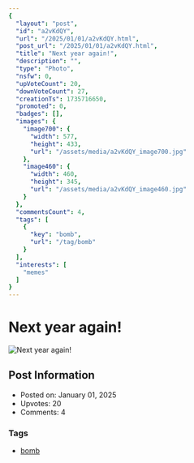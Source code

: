 ```yaml
---
{
  "layout": "post",
  "id": "a2vKdQY",
  "url": "/2025/01/01/a2vKdQY.html",
  "post_url": "/2025/01/01/a2vKdQY.html",
  "title": "Next year again!",
  "description": "",
  "type": "Photo",
  "nsfw": 0,
  "upVoteCount": 20,
  "downVoteCount": 27,
  "creationTs": 1735716650,
  "promoted": 0,
  "badges": [],
  "images": {
    "image700": {
      "width": 577,
      "height": 433,
      "url": "/assets/media/a2vKdQY_image700.jpg"
    },
    "image460": {
      "width": 460,
      "height": 345,
      "url": "/assets/media/a2vKdQY_image460.jpg"
    }
  },
  "commentsCount": 4,
  "tags": [
    {
      "key": "bomb",
      "url": "/tag/bomb"
    }
  ],
  "interests": [
    "memes"
  ]
}
---
```


# Next year again!

![Next year again!](/assets/media/a2vKdQY_image700.jpg)

## Post Information

- Posted on: January 01, 2025
- Upvotes: 20
- Comments: 4

### Tags

- [bomb](/tag/bomb)

